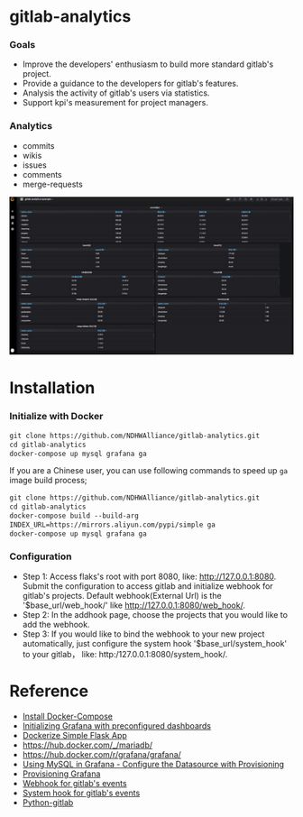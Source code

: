 # gitlab-analytics 

### Goals
* Improve the developers' enthusiasm to build more standard gitlab's project. 
* Provide a guidance to the developers for gitlab's features. 
* Analysis the activity of gitlab's users via statistics.
* Support kpi's measurement for project managers.

### Analytics
* commits
* wikis
* issues
* comments
* merge-requests

![alt text](https://github.com/NDHWAlliance/gitlab-analytics/blob/master/display.jpeg)

# Installation

### Initialize with Docker

```shell
git clone https://github.com/NDHWAlliance/gitlab-analytics.git
cd gitlab-analytics
docker-compose up mysql grafana ga
```

If you are a Chinese user, you can use following commands to speed up `ga` image
build process;

```shell
git clone https://github.com/NDHWAlliance/gitlab-analytics.git
cd gitlab-analytics
docker-compose build --build-arg INDEX_URL=https://mirrors.aliyun.com/pypi/simple ga
docker-compose up mysql grafana ga
```
 
### Configuration
* Step 1: Access flaks's root with port 8080, like: http://127.0.0.1:8080. Submit the configuration to access gitlab and initialize webhook for gitlab's projects. Default webhook(External Url) is the '$base_url/web_hook/' like http://127.0.0.1:8080/web_hook/.
* Step 2: In the addhook page, choose the projects that you would like to add the webhook.
* Step 3: If you would like to bind the webhook to your new project automatically, just configure the system hook '$base_url/system_hook' to your gitlab， like: http:/127.0.0.1:8080/system_hook/.

  
# Reference
* [Install Docker-Compose](https://docs.docker.com/compose/install/)
* [Initializing Grafana with preconfigured dashboards](https://ops.tips/blog/initialize-grafana-with-preconfigured-dashboards/)
* [Dockerize Simple Flask App](http://containertutorials.com/docker-compose/flask-simple-app.html)
* https://hub.docker.com/_/mariadb/
* https://hub.docker.com/r/grafana/grafana/
* [Using MySQL in Grafana - Configure the Datasource with Provisioning](http://docs.grafana.org/features/datasources/mysql/#configure-the-datasource-with-provisioning)
* [Provisioning Grafana](http://docs.grafana.org/administration/provisioning/)
* [Webhook for gitlab's events](http://developer.dpstorm.com/help/user/project/integrations/webhooks.md)
* [System hook for gitlab's events](https://docs.gitlab.com/ee/system_hooks/system_hooks.html)
* [Python-gitlab](http://python-gitlab.readthedocs.io/en/stable)
